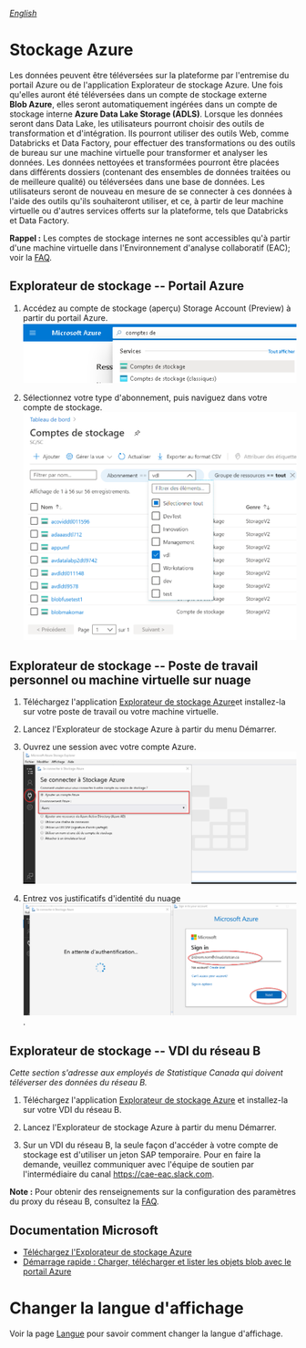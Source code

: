 _[English](../../en/AzureStorage)_
# Stockage Azure


Les données peuvent être téléversées sur la plateforme par l'entremise du portail Azure ou de l'application Explorateur de stockage Azure. Une
fois qu'elles auront été téléversées dans un compte de stockage externe **Blob Azure**, elles seront automatiquement ingérées dans un compte de
stockage interne **Azure Data Lake Storage (ADLS)**. Lorsque les données seront dans Data Lake, les utilisateurs pourront choisir des outils de
transformation et d'intégration. Ils pourront utiliser des outils Web, comme Databricks et Data Factory, pour effectuer des transformations ou
des outils de bureau sur une machine virtuelle pour transformer et analyser les données. Les données nettoyées et transformées pourront
être placées dans différents dossiers (contenant des ensembles de données traitées ou de meilleure qualité) ou téléversées dans une base
de données. Les utilisateurs seront de nouveau en mesure de se connecter à ces données à l'aide des outils qu'ils souhaiteront utiliser, et ce, à
partir de leur machine virtuelle ou d'autres services offerts sur la plateforme, tels que Databricks et Data Factory.

**Rappel :** Les comptes de stockage internes ne sont accessibles qu'à partir d'une machine virtuelle dans l'Environnement d'analyse
collaboratif (EAC); voir la [FAQ](FAQ.md).

## Explorateur de stockage -- Portail Azure


1.  Accédez au compte de stockage (aperçu) Storage Account (Preview)     à partir du portail Azure.
    ![StorageExplorerSearch](images/StorageExplorerSearchPortal.png)

2.  Sélectionnez votre type d'abonnement, puis naviguez dans votre     compte de stockage.
 ![StorageExplorerPortal](images/StorageExplorerPortalPreview.PNG)

## Explorateur de stockage -- Poste de travail personnel ou machine virtuelle sur nuage


1.  Téléchargez l'application [Explorateur de stockage Azure](https://azure.microsoft.com/fr-ca/features/storage-explorer/)et installez-la sur votre poste de travail ou votre machine virtuelle.

2.  Lancez l'Explorateur de stockage Azure à partir du menu Démarrer.

3.  Ouvrez une session avec votre compte Azure.
 ![Connect using Azure Account](images/AzureStorageConnectionCloudVM1.png)

4.  Entrez vos justificatifs d'identité du nuage![Use your Cloud  Credentials](images/AzureStorageConnectionCloudVM2.png).

## Explorateur de stockage -- VDI du réseau B


*Cette section s'adresse aux employés de Statistique Canada qui doivent
téléverser des données du réseau B.*

1.  Téléchargez l'application [Explorateur de stockage Azure](https://azure.microsoft.com/fr-fr/features/storage-explorer/) et installez-la sur votre VDI du réseau B.

2.  Lancez l'Explorateur de stockage Azure à partir du menu Démarrer.

3.  Sur un VDI du réseau B, la seule façon d'accéder à votre compte de stockage est d'utiliser un jeton SAP temporaire. Pour en faire la demande, veuillez communiquer avec l'équipe de soutien par l'intermédiaire du canal https://cae-eac.slack.com.

**Note :** Pour obtenir des renseignements sur la configuration des paramètres du proxy du réseau B, consultez la
[FAQ](FAQ.md).

## Documentation Microsoft


- [Téléchargez l'Explorateur de stockage Azure](https://azure.microsoft.com/fr-fr/features/storage-explorer/)
- [Démarrage rapide : Charger, télécharger et lister les objets blob avec le portail Azure](https://docs.microsoft.com/fr-fr/azure/storage/blobs/storage-quickstart-blobs-portal)

# Changer la langue d'affichage
Voir la page [Langue](Langue.md) pour savoir comment changer la langue d'affichage.
